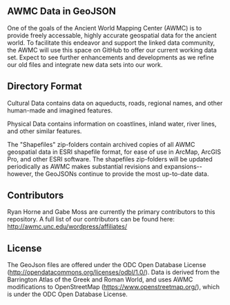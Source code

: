 ## AWMC Data in GeoJSON
 
One of the goals of the Ancient World Mapping Center (AWMC) is to provide freely accessable, highly accurate geospatial data for the ancient world. To facilitate this endeavor and support the linked data community, the AWMC will use this space on GitHub to offer our current working data set. Expect to see further enhancements and developments as we refine our old files and integrate new data sets into our work. 

## Directory Format

Cultural Data contains data on aqueducts, roads, regional names, and other human-made and imagined features.

Physical Data contains information on coastlines, inland water, river lines, and other similar features.

The "Shapefiles" zip-folders contain archived copies of all AWMC geospatial data in ESRI shapefile format, for ease of use in ArcMap, ArcGIS Pro, and other ESRI software.  The shapefiles zip-folders will be updated periodically as AWMC makes substantial revisions and expansions--however, the GeoJSONs continue to provide the most up-to-date data.  


## Contributors

Ryan Horne and Gabe Moss are currently the primary contributors to this repository. A full list of our contributors can be found here: http://awmc.unc.edu/wordpress/affiliates/

## License

The GeoJson files are offered under the ODC Open Database License (http://opendatacommons.org/licenses/odbl/1.0/). Data is derived from the Barrington Atlas of the Greek and Roman World, and uses AWMC modifications to OpenStreetMap (https://www.openstreetmap.org/), which is under the ODC Open Database License.
